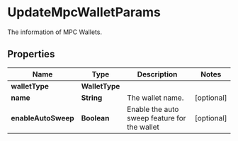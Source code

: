 

# UpdateMpcWalletParams

The information of MPC Wallets.

## Properties

| Name | Type | Description | Notes |
|------------ | ------------- | ------------- | -------------|
|**walletType** | **WalletType** |  |  |
|**name** | **String** | The wallet name. |  [optional] |
|**enableAutoSweep** | **Boolean** | Enable the auto sweep feature for the wallet |  [optional] |



